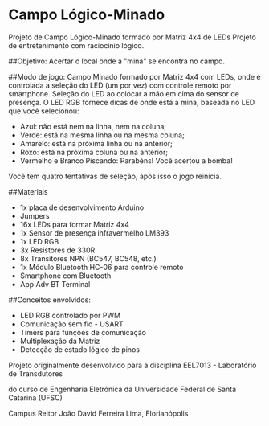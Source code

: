# Campo Lógico-Minado
Projeto de Campo Lógico-Minado formado por Matriz 4x4 de LEDs
Projeto de entretenimento com raciocínio lógico.

##Objetivo:
Acertar o local onde a "mina" se encontra no campo.

##Modo de jogo:
Campo Minado formado por Matriz 4x4 com LEDs, onde é controlada a seleção do LED (um por vez) com controle remoto por smartphone.
Seleção do LED ao colocar a mão em cima do sensor de presença. O LED RGB fornece dicas de onde está a mina, baseada no LED que você selecionou:

- Azul: não está nem na linha, nem na coluna;
- Verde: está na mesma linha ou na mesma coluna;
- Amarelo: está na próxima linha ou na anterior;
- Roxo: está na próxima coluna ou na anterior;
- Vermelho e Branco Piscando: Parabéns! Você acertou a bomba!

Você tem quatro tentativas de seleção, após isso o jogo reinicia.

##Materiais
- 1x placa de desenvolvimento Arduino
- Jumpers
- 16x LEDs para formar Matriz 4x4
- 1x Sensor de presença infravermelho LM393
- 1x LED RGB
- 3x Resistores de 330R
- 8x Transitores NPN (BC547, BC548, etc.)
- 1x Módulo Bluetooth HC-06 para controle remoto
- Smartphone com Bluetooth
- App Adv BT Terminal


##Conceitos envolvidos:

- LED RGB controlado por PWM
- Comunicação sem fio  - USART
- Timers para funções de comunicação
- Multiplexação da Matriz
- Detecção de estado lógico de pinos


Projeto originalmente desenvolvido para a disciplina EEL7013 - Laboratório de Transdutores

do curso de Engenharia Eletrônica da Universidade Federal de Santa Catarina (UFSC)

Campus Reitor João David Ferreira Lima, Florianópolis

